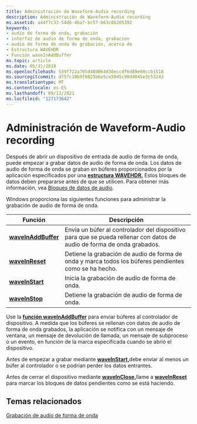 ```yaml
---
title: Administración de Waveform-Audio recording
description: Administración de Waveform-Audio recording
ms.assetid: a44f7c33-54d6-4ba7-bc57-b63c8b205392
keywords:
- audio de forma de onda, grabación
- interfaz de audio de forma de onda, grabación
- audio de forma de onda de grabación, acerca de
- Estructura WAVEHDR
- Función waveInAddBuffer
ms.topic: article
ms.date: 05/31/2018
ms.openlocfilehash: 539f722a705d489064d38eccdf6d89e80ccb1518
ms.sourcegitcommit: d75fc10b9f0825bbe5ce5045c90d4045e3c53243
ms.translationtype: MT
ms.contentlocale: es-ES
ms.lasthandoff: 09/13/2021
ms.locfileid: "127173642"
---
```

# <a name="managing-waveform-audio-recording"></a>Administración de Waveform-Audio recording

Después de abrir un dispositivo de entrada de audio de forma de onda, puede empezar a grabar datos de audio de forma de onda. Los datos de audio de forma de onda se graban en búferes proporcionados por la aplicación especificados por una [**estructura WAVEHDR.**](/windows/win32/api/mmeapi/ns-mmeapi-wavehdr) Estos bloques de datos deben prepararse antes de que se utilicen. Para obtener más información, vea [Bloques de datos de audio](audio-data-blocks.md).

Windows proporciona las siguientes funciones para administrar la grabación de audio de forma de onda.



| Función                                   | Descripción                                                                                |
|--------------------------------------------|--------------------------------------------------------------------------------------------|
| [**waveInAddBuffer**](/windows/win32/api/mmeapi/nf-mmeapi-waveinaddbuffer) | Envía un búfer al controlador del dispositivo para que se pueda rellenar con datos de audio de forma de onda grabados. |
| [**waveInReset**](/windows/win32/api/mmeapi/nf-mmeapi-waveinreset)         | Detiene la grabación de audio de forma de onda y marca todos los búferes pendientes como se ha hecho.                      |
| [**waveInStart**](/windows/win32/api/mmeapi/nf-mmeapi-waveinstart)         | Inicia la grabación de audio de forma de onda.                                                           |
| [**waveInStop**](/windows/win32/api/mmeapi/nf-mmeapi-waveinstop)           | Detiene la grabación de audio de forma de onda.                                                            |



 

Use la [**función waveInAddBuffer**](/windows/win32/api/mmeapi/nf-mmeapi-waveinaddbuffer) para enviar búferes al controlador de dispositivo. A medida que los búferes se rellenan con datos de audio de forma de onda grabados, la aplicación se notifica con un mensaje de ventana, un mensaje de devolución de llamada, un mensaje de subproceso o un evento, en función de la marca especificada cuando se abrió el dispositivo.

Antes de empezar a grabar mediante [**waveInStart,**](/windows/win32/api/mmeapi/nf-mmeapi-waveinstart)debe enviar al menos un búfer al controlador o se podrían perder los datos entrantes.

Antes de cerrar el dispositivo mediante [**waveInClose,**](/windows/win32/api/mmeapi/nf-mmeapi-waveinclose)llame a [**waveInReset**](/windows/win32/api/mmeapi/nf-mmeapi-waveinreset) para marcar los bloques de datos pendientes como se está haciendo.

## <a name="related-topics"></a>Temas relacionados

<dl> <dt>

[Grabación de audio de forma de onda](recording-waveform-audio.md)
</dt> </dl>

 

 